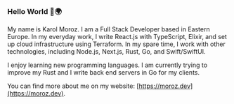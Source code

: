 ### Hello World 👋🌍

My name is Karol Moroz. I am a Full Stack Developer based in Eastern Europe.
In my everyday work, I write React.js with TypeScript, Elixir, and set up cloud infrastructure using Terraform.
In my spare time, I work with other technologies, including Node.js, Next.js, Rust, Go, and Swift/SwiftUI.

I enjoy learning new programming languages. I am currently trying to improve my Rust and I write back end servers
in Go for my clients.

You can find more about me on my website: [https://moroz.dev](https://moroz.dev).

<!--
**moroz/moroz** is a ✨ _special_ ✨ repository because its `README.md` (this file) appears on your GitHub profile.

Here are some ideas to get you started:

- 🔭 I’m currently working on ...
- 🌱 I’m currently learning ...
- 👯 I’m looking to collaborate on ...
- 🤔 I’m looking for help with ...
- 💬 Ask me about ...
- 📫 How to reach me: ...
- 😄 Pronouns: ...
- ⚡ Fun fact: ...
-->
